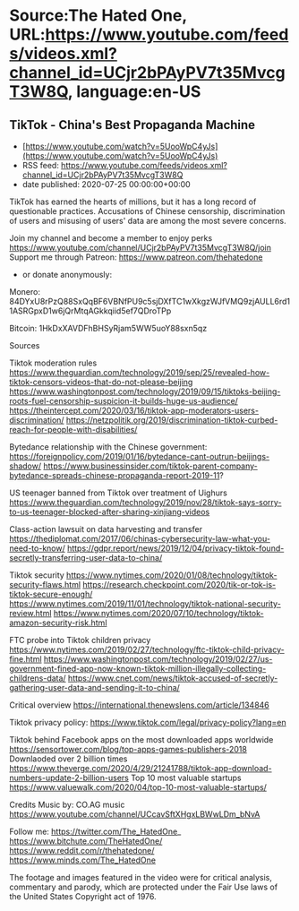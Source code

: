 # Source:The Hated One, URL:https://www.youtube.com/feeds/videos.xml?channel_id=UCjr2bPAyPV7t35MvcgT3W8Q, language:en-US

## TikTok - China's Best Propaganda Machine
 - [https://www.youtube.com/watch?v=5UooWpC4yJs](https://www.youtube.com/watch?v=5UooWpC4yJs)
 - RSS feed: https://www.youtube.com/feeds/videos.xml?channel_id=UCjr2bPAyPV7t35MvcgT3W8Q
 - date published: 2020-07-25 00:00:00+00:00

TikTok has earned the hearts of millions, but it has a long record of questionable practices. Accusations of Chinese censorship, discrimination of users and misusing of users' data are among the most severe concerns. 

Join my channel and become a member to enjoy perks https://www.youtube.com/channel/UCjr2bPAyPV7t35MvcgT3W8Q/join
Support me through Patreon: https://www.patreon.com/thehatedone 

- or donate anonymously:

Monero: 84DYxU8rPzQ88SxQqBF6VBNfPU9c5sjDXfTC1wXkgzWJfVMQ9zjAULL6rd11ASRGpxD1w6jQrMtqAGkkqiid5ef7QDroTPp

Bitcoin: 1HkDxXAVDFhBHSyRjam5WW5uoY88sxn5qz


Sources

Tiktok moderation rules https://www.theguardian.com/technology/2019/sep/25/revealed-how-tiktok-censors-videos-that-do-not-please-beijing
https://www.washingtonpost.com/technology/2019/09/15/tiktoks-beijing-roots-fuel-censorship-suspicion-it-builds-huge-us-audience/
https://theintercept.com/2020/03/16/tiktok-app-moderators-users-discrimination/
https://netzpolitik.org/2019/discrimination-tiktok-curbed-reach-for-people-with-disabilities/

Bytedance relationship with the Chinese government: https://foreignpolicy.com/2019/01/16/bytedance-cant-outrun-beijings-shadow/ 
https://www.businessinsider.com/tiktok-parent-company-bytedance-spreads-chinese-propaganda-report-2019-11?


US teenager banned from Tiktok over treatment of Uighurs https://www.theguardian.com/technology/2019/nov/28/tiktok-says-sorry-to-us-teenager-blocked-after-sharing-xinjiang-videos

Class-action lawsuit on data harvesting and transfer https://thediplomat.com/2017/06/chinas-cybersecurity-law-what-you-need-to-know/
https://gdpr.report/news/2019/12/04/privacy-tiktok-found-secretly-transferring-user-data-to-china/

Tiktok security https://www.nytimes.com/2020/01/08/technology/tiktok-security-flaws.html
https://research.checkpoint.com/2020/tik-or-tok-is-tiktok-secure-enough/
https://www.nytimes.com/2019/11/01/technology/tiktok-national-security-review.html
https://www.nytimes.com/2020/07/10/technology/tiktok-amazon-security-risk.html

FTC probe into Tiktok children privacy https://www.nytimes.com/2019/02/27/technology/ftc-tiktok-child-privacy-fine.html
https://www.washingtonpost.com/technology/2019/02/27/us-government-fined-app-now-known-tiktok-million-illegally-collecting-childrens-data/
https://www.cnet.com/news/tiktok-accused-of-secretly-gathering-user-data-and-sending-it-to-china/ 

Critical overview https://international.thenewslens.com/article/134846 

Tiktok privacy policy: https://www.tiktok.com/legal/privacy-policy?lang=en

Tiktok behind Facebook apps on the most downloaded apps worldwide https://sensortower.com/blog/top-apps-games-publishers-2018 
Downlaoded over 2 billion times https://www.theverge.com/2020/4/29/21241788/tiktok-app-download-numbers-update-2-billion-users 
Top 10 most valuable startups https://www.valuewalk.com/2020/04/top-10-most-valuable-startups/ 

Credits
Music by: CO.AG music https://www.youtube.com/channel/UCcavSftXHgxLBWwLDm_bNvA

Follow me:
https://twitter.com/The_HatedOne_
https://www.bitchute.com/TheHatedOne/
https://www.reddit.com/r/thehatedone/
https://www.minds.com/The_HatedOne

The footage and images featured in the video were for critical analysis, commentary and parody, which are protected under the Fair Use laws of the United States Copyright act of 1976.

